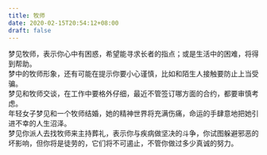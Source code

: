 ```yaml
---
title: 牧师
date: 2020-02-15T20:54:12+08:00
draft: false
---
```


梦见牧师，表示你心中有困惑，希望能寻求长者的指点；或是生活中的困难，将得到帮助。<br>
梦中的牧师形象，还有可能在提示你要小心谨慎，比如和陌生人接触要防止上当受骗。<br>
梦见和牧师交谈，在工作中要格外仔细，最近不管签订哪方面的合约，都要审慎考虑。<br>
年轻女子梦见和一个牧师结婚，她的精神世界将充满伤痛，命运的手肆意地把她引进不幸的人生沼泽。<br>
梦见你派人去找牧师来主持葬礼，表示你与疾病做坚决的斗争，你试图躲避邪恶的坏影响，但你将是徒劳的，它们将不可遏止，不管你做过多少真诚的努力。<br>
